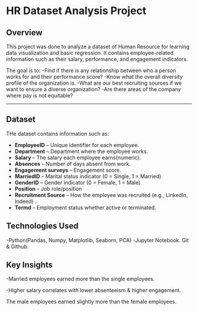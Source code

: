 # HR Dataset Analysis Project

## Overview
This project was done to analyze a dataset of Human Resource for learning data visualization and basic regression. It contains employee-related information such as their salary, performance, and engagement indicators.

The goal is to:
-Find if there is any relationship between who a person works for and their performance score?
-Know what the overall diversity profile of the organization is.
-What are our best recruiting sources if we want to ensure a diverse organization?
-Are there areas of the company where pay is not equitable?

---

## Dataset
THe dataset contains information such as:

- **EmployeeID** – Unique identifier for each employee. 
- **Department** – Department where the employee works.
- **Salary** – The salary each employee earns(numeric). 
- **Absences** – Number of days absent from work.  
- **Engagement surveys** – Engagement score.
- **MarriedID** – Marital status indicator (0 = Single, 1 = Married)  
- **GenderID** – Gender indicator (0 = Female, 1 = Male)  
- **Position** – Job role/position  
- **Recruitment Source** – How the employee was recruited (e.g., LinkedIn, Indeed) . 
- **Termd** – Employment status whether active or terminated.

##  Technologies Used
-Python(Pandas, Numpy, Matplotlib, Seaborn, PCA)
-Jupyter Notebook.
Git & Github.

## Key Insights
-Married employees earned more than the single  employees.

-Higher salary correlates with lower absenteeism & higher engagement.

The male employees earned slightly more than the female employees.
